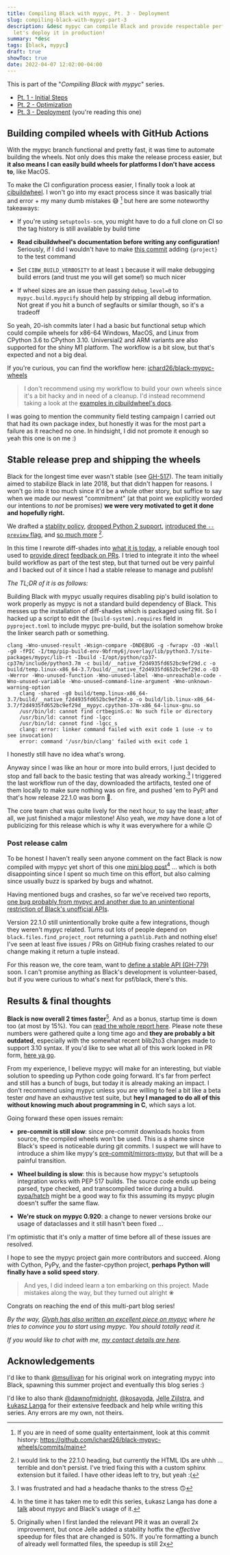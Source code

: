 ```yaml
---
title: Compiling Black with mypyc, Pt. 3 - Deployment
slug: compiling-black-with-mypyc-part-3
description: &desc mypyc can compile Black and provide respectable performance gains,
  let's deploy it in production!
summary: *desc
tags: [black, mypyc]
draft: true
showToc: true
date: 2022-04-07 12:02:00-04:00
---
```


This is part of the "*Compiling Black with mypyc*" series.

- [Pt. 1 - Initial Steps](../compiling-black-with-mypyc-part-1/)
- [Pt. 2 - Optimization](../compiling-black-with-mypyc-part-2/)
- [Pt. 3 - Deployment](.) (you're reading this one)

## Building compiled wheels with GitHub Actions

With the mypyc branch functional and pretty fast, it was time to automate building the
wheels. Not only does this make the release process easier, but **it also means I can
easily build wheels for platforms I don't have access to**, like MacOS.

To make the CI configuration process easier, I finally took a look at [cibuildwheel]. I
won't go into my exact process since it was basically trial and error + my many dumb
mistakes 😅 [^10] but here are some noteworthy takeaways:

- If you're using `setuptools-scm`, you might have to do a full clone on CI so the tag
  history is still available by build time

- **Read cibuildwheel's documentation before writing any configuration!** Seriously, if I
  did I wouldn't have to make [this commit][read-the-bloody-docs] adding `{project}` to
  the test command

- Set `CIBW_BUILD_VERBOSITY` to at least `1` because it will make debugging build errors
  (and trust me you will get some!) so much nicer

- If wheel sizes are an issue then passing `debug_level=0` to `mypyc.build.mypycify`
  should help by stripping all debug information. Not great if you hit a bunch of
  segfaults or similar though, so it's a tradeoff

So yeah, 20-ish commits later I had a basic but functional setup which could compile
wheels for x86-64 Windows, MacOS, and Linux from CPython 3.6 to CPython 3.10. Universial2
and ARM variants are also supported for the shiny M1 platform. The workflow is a bit slow,
but that's expected and not a big deal.

If you're curious, you can find the workflow here: [ichard26/black-mypyc-wheels]

> I don't recommend using my workflow to build your own wheels since it's a bit hacky and
> in need of a cleanup. I'd instead recommend taking a look at the
> [examples in cibuildwheel's docs][cibuildwheel-examples].

I was going to mention the community field testing campaign I carried out that had its own
package index, but honestly it was for the most part a failure as it reached no one. In
hindsight, I did not promote it enough so yeah this one is on me :)

## Stable release prep and shipping the wheels

Black for the longest time ever wasn't stable (see [GH-517]). The team initially aimed to
stabilize Black in late 2018, but that didn't happen for reasons. I won't go into it too
much since it'd be a whole other story, but suffice to say when we made our newest
"commitment" (at that point we explicitly worded our intentions to *not* be promises) **we
were very motivated to get it done and hopefully right.**

We drafted a [stablity policy][stability-policy],
[dropped Python 2 support][cya-python-two], [introduced the `--preview` flag][hi-preview],
and [so much more][changelog] [^11].

In this time I rewrote diff-shades into [what it is today][diff-shades], a reliable enough
tool used to [provide direct][diff-shades-comment-1]
[feedback on PRs][diff-shades-comment-2]. I tried to integrate it into the wheel build
workflow as part of the test step, but that turned out be very painful and I backed out of
it since I had a stable release to manage and publish!

*The TL;DR of it is as follows:*

Building Black with mypyc usually requires disabling pip's build isolation to work
properly as mypyc is not a standard build dependency of Black. This messes up the
installation of diff-shades which is packaged using flit. So I hacked up a script to edit
the `[build-system].requires` field in `pyproject.toml` to include mypyc pre-build, but
the isolation somehow broke the linker search path or something.

```text
clang -Wno-unused-result -Wsign-compare -DNDEBUG -g -fwrapv -O3 -Wall -g0 -fPIC -I/tmp/pip-build-env-9bfrmy6j/overlay/lib/python3.7/site-packages/mypyc/lib-rt -Ibuild -I/opt/python/cp37-cp37m/include/python3.7m -c build/__native_f2d4935fd652bc9ef29d.c -o build/temp.linux-x86_64-3.7/build/__native_f2d4935fd652bc9ef29d.o -O3 -Werror -Wno-unused-function -Wno-unused-label -Wno-unreachable-code -Wno-unused-variable -Wno-unused-command-line-argument -Wno-unknown-warning-option
    clang -shared -g0 build/temp.linux-x86_64-3.7/build/__native_f2d4935fd652bc9ef29d.o -o build/lib.linux-x86_64-3.7/f2d4935fd652bc9ef29d__mypyc.cpython-37m-x86_64-linux-gnu.so
    /usr/bin/ld: cannot find crtbeginS.o: No such file or directory
    /usr/bin/ld: cannot find -lgcc
    /usr/bin/ld: cannot find -lgcc_s
    clang: error: linker command failed with exit code 1 (use -v to see invocation)
    error: command '/usr/bin/clang' failed with exit code 1
```

I honestly still have no idea what's wrong.

Anyway since I was like an hour or more into build errors, I just decided to stop and fall
back to the basic testing that was already working.[^12] I triggered the last workflow run
of the day, downloaded the artifacts, tested one of them locally to make sure nothing was
on fire, and pushed 'em to PyPI and that's how release 22.1.0 was born 🎉.

The core team chat was quite lively for the next hour, to say the least; after all, we
just finished a major milestone! Also yeah, we *may* have done a lot of publicizing for
this release which is why it was everywhere for a while :wink:

### Post release calm

To be honest I haven't really seen anyone comment on the fact Black is now compiled with
mypyc yet short of this one [mini blog post][that-one-post-about-black-mypyc][^13] ...
which is both disappointing since I spent so much time on this effort, but also calming
since usually buzz is sparked by bugs and whatnot.

Having mentioned bugs and crashes, so far we've received two reports,
[one bug probably from mypyc and another due to an unintentional restriction of Black's unofficial APIs][not-too-many-fires-so-far].

Version 22.1.0 still unintentionally broke quite a few integrations, though they weren't
mypyc related. Turns out lots of people depend on `black.files.find_project_root`
returning a `pathlib.Path` and nothing else! I've seen at least five issues / PRs on
GitHub fixing crashes related to our change making it return a tuple instead.

For this reason we, the core team, want to [define a stable API (GH-779)][gh-779] soon. I
can't promise anything as Black's development is volunteer-based, but if you were curious
to what's next for psf/black, there's this.

## Results & final thoughts

**Black is now overall 2 times faster**[^1]. And as a bonus, startup time is down too (at
most by 15%). You can [read the whole report here][perf-report]. Please note these numbers
were gathered quite a long time ago and **they are probably a bit outdated**, especially
with the somewhat recent blib2to3 changes made to support 3.10 syntax. If you'd like to
see what all of this work looked in PR form, [here ya go][gh-2431].

From my experience, I believe mypyc will make for an interesting, but viable solution to
speeding up Python code going forward. It's far from perfect and still has a bunch of
bugs, but today it is already making an impact. I don't recommend using mypyc unless you
are willing to feel a bit like a beta tester *and* have an exhaustive test suite, but
**hey I managed to do all of this without knowing much about programming in C**, which
says a lot.

Going forward these open issues remain:

- **pre-commit is still slow**: since pre-commit downloads hooks from source, the compiled
  wheels won't be used. This is a shame since Black's speed is noticeable during git
  commits. I suspect we will have to introduce a shim like mypy's
  [pre-commit/mirrors-mypy], but that will be a painful transition.

- **Wheel building is slow**: this is because how mypyc's setuptools integration works
  with PEP 517 builds. The source code ends up being parsed, type checked, and
  transcompiled twice during a build. [pypa/hatch] might be a good way to fix this
  assuming its mypyc plugin doesn't suffer the same flaw.

- **We're stuck on mypyc 0.920**: a change to newer versions broke our usage of
  dataclasses and it still hasn't been fixed ...

I'm optimistic that it's only a matter of time before all of these issues are resolved.

I hope to see the mypyc project gain more contributors and succeed. Along with Cython,
PyPy, and the faster-cpython project, **perhaps Python will finally have a solid speed
story**.

> And yes, I did indeed learn a ton embarking on this project. Made mistakes along the
> way, but they turned out alright ❀

Congrats on reaching the end of this multi-part blog series!

*By the way, [Glyph has also written an excellent piece on mypyc][glyph] where he tries to
convince you to start using mypyc. You should totally read it.*

*If you would like to chat with me, [my contact details are here][contact].*

## Acknowledgements

I'd like to thank [@msullivan] for his original work on integrating mypyc into Black,
spawning this summer project and eventually this blog series :)

I'd like to also thank [@dawnofmidnight], [@kosayoda], [Jelle Zijlstra][@jellezijlstra],
and [Łukasz Langa][@ambv] for their extensive feedback and help while writing this series.
Any errors are my own, not theirs.

[^10]: If you are in need of some quality entertainment, look at this commit history:
    <https://github.com/ichard26/black-mypyc-wheels/commits/main>

[^11]: I would link to the 22.1.0 heading, but currently the HTML IDs are uhhh ... terrible
    and don't persist. I've tried fixing this with a custom sphinx extension but it
    failed. I have other ideas left to try, but yeah :(

[^12]: I was frustrated and had a headache thanks to the stress 🙃

[^13]: In the time it has taken me to edit this series, Łukasz Langa has done a [talk] about
    mypyc and Black's usage of it.

[^1]: Originally when I first landed the relevant PR it was an overall 2x improvement, but
    once Jelle added a stability hotfix the *effective* speedup for files that are changed
    is 50%. If you're formatting a bunch of already well formatted files, the speedup is
    still 2x

[@ambv]: https://github.com/ambv
[@dawnofmidnight]: https://github.com/dawnofmidnight
[@jellezijlstra]: https://github.com/JelleZijlstra
[@kosayoda]: https://github.com/kosayoda
[@msullivan]: https://github.com/msullivan
[changelog]: https://black.readthedocs.io/en/stable/change_log.html
[cibuildwheel]: https://cibuildwheel.readthedocs.io/en/stable/
[cibuildwheel-examples]: https://cibuildwheel.readthedocs.io/en/stable/working-examples/
[contact]: https://ichard26.github.io/about/#want-to-talk-to-me
[cya-python-two]: https://github.com/psf/black/pull/2740
[diff-shades]: https://github.com/ichard26/diff-shades
[diff-shades-comment-1]: https://github.com/psf/black/pull/2814#issuecomment-1023219426
[diff-shades-comment-2]: https://github.com/psf/black/pull/2726#issuecomment-1019067134
[gh-2431]: https://github.com/psf/black/pull/2431
[gh-517]: https://github.com/psf/black/issues/517
[gh-779]: https://github.com/psf/black/issues/779
[glyph]: https://glyph.twistedmatrix.com/2022/04/you-should-compile-your-python-and-heres-why.html
[hi-preview]: https://github.com/psf/black/issues/2751
[ichard26/black-mypyc-wheels]: https://github.com/ichard26/black-mypyc-wheels
[not-too-many-fires-so-far]: https://github.com/psf/black/issues/2846
[perf-report]: https://gist.github.com/ichard26/b996ccf410422b44fcd80fb158e05b0d
[pre-commit/mirrors-mypy]: https://github.com/pre-commit/mirrors-mypy
[pypa/hatch]: https://github.com/pypa/hatch
[read-the-bloody-docs]: https://github.com/ichard26/black-mypyc-wheels/commit/643de450e252e74040ba14fd066ea8bc23c0b0d7
[stability-policy]: https://black.readthedocs.io/en/latest/the_black_code_style/index.html#stability-policy
[talk]: https://pretalx.com/pycon-lt-2022/talk/BG7LZF/
[that-one-post-about-black-mypyc]: https://simonwillison.net/2022/Jan/30/mypyc/
